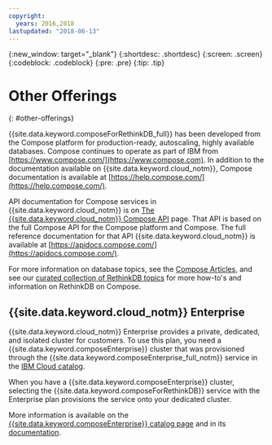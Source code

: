 ```yaml
---
copyright:
  years: 2016,2018
lastupdated: "2018-06-13"
---
```


{:new_window: target="_blank"}
{:shortdesc: .shortdesc}
{:screen: .screen}
{:codeblock: .codeblock}
{:pre: .pre}
{:tip: .tip}

# Other Offerings
{: #other-offerings}

{{site.data.keyword.composeForRethinkDB_full}} has been developed from the Compose platform for production-ready, autoscaling, highly available databases. Compose continues to operate as part of IBM from [https://www.compose.com/](https://www.compose.com). In addition to the documentation available on {{site.data.keyword.cloud_notm}}, Compose documentation is available at [https://help.compose.com/](https://help.compose.com/).

API documentation for Compose services in {{site.data.keyword.cloud_notm}} is on [The {{site.data.keyword.cloud_notm}} Compose API](https://www.compose.com/articles/the-ibm-cloud-compose-api/) page. That API is based on the full Compose API for the Compose platform and Compose. The full reference documentation for that API {{site.data.keyword.cloud_notm}} is available at [https://apidocs.compose.com/](https://apidocs.compose.com/).

For more information on database topics, see the [Compose Articles](https://www.compose.com/articles/), and see our [curated collection of RethinkDB topics](https://www.compose.com/articles/curated-collection-rethinkdb/) for more how-to's and information on RethinkDB on Compose.

## {{site.data.keyword.cloud_notm}} Enterprise

{{site.data.keyword.cloud_notm}} Enterprise provides a private, dedicated, and isolated cluster for customers. To use this plan, you need a {{site.data.keyword.composeEnterprise}} cluster that was provisioned through the {{site.data.keyword.composeEnterprise_full_notm}} service in the [IBM Cloud catalog](https://{DomainName}.net/catalog/).

When you have a {{site.data.keyword.composeEnterprise}} cluster, selecting the {{site.data.keyword.composeForRethinkDB}} service with the Enterprise plan provisions the service onto your dedicated cluster. 

More information is available on the [{{site.data.keyword.composeEnterprise}} catalog page](https://{DomainName}/catalog/services/compose-enterprise) and in its [documentation](https://{DomainName}/docs/services/ComposeEnterprise/index.html#about-compose-enterprise).